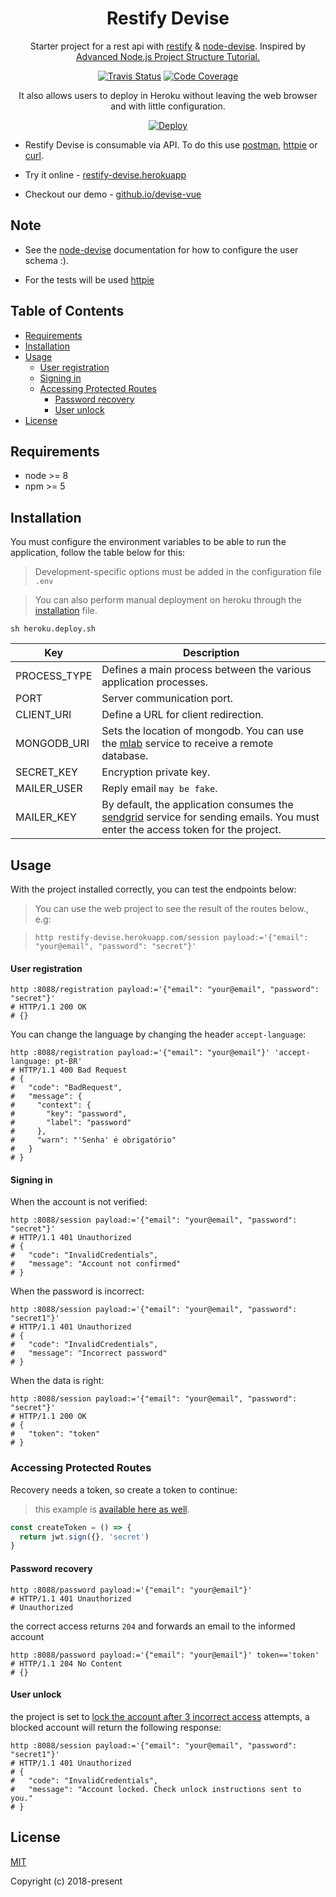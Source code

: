 <h1 align="center">Restify Devise</h1>

<p align="center">
  Starter project for a rest api with <a href="http://restify.com/docs/home/">restify</a> & <a href="https://www.npmjs.com/package/node-devise">node-devise</a>.
  Inspired by <a href="https://blog.risingstack.com/node-js-project-structure-tutorial-node-js-at-scale/">Advanced Node.js Project Structure Tutorial.</a>
</p>

<p align="center">
  <a href="https://travis-ci.org/carvalhoviniciusluiz/restify-devise"><img alt="Travis Status" src="https://img.shields.io/travis/carvalhoviniciusluiz/restify-devise/master.svg?label=travis&maxAge=43200"/></a>
  <a href="https://scrutinizer-ci.com/g/carvalhoviniciusluiz/restify-devise/?branch=master"><img alt="Code Coverage" src="https://scrutinizer-ci.com/g/carvalhoviniciusluiz/restify-devise/badges/quality-score.png?b=master"/></a>
</p>

<p align="center">
  It also allows users to deploy in Heroku without leaving the web browser and with little configuration.
</p>
<p align="center">
  <a href="https://heroku.com/deploy">
    <img src="https://www.herokucdn.com/deploy/button.svg" alt="Deploy">
  </a>
</p>

- Restify Devise is consumable via API. To do this use [postman](https://www.getpostman.com/), [httpie](https://httpie.org/) or [curl](https://curl.haxx.se/).

- Try it online - [restify-devise.herokuapp](http://restify-devise.herokuapp.com/)

- Checkout our demo - [github.io/devise-vue](https://carvalhoviniciusluiz.github.io/devise-vue/#/)

## Note

- See the [node-devise](https://www.npmjs.com/package/node-devise) documentation for how to configure the user schema :).

- For the tests will be used [httpie](https://github.com/jakubroztocil/httpie#installation)

## Table of Contents

* [Requirements](#requirements)
* [Installation](#installation)
* [Usage](#usage)
  * [User registration](#user-registration)
  * [Signing in](#signing-in)
  * [Accessing Protected Routes](#accessing-protected-routes)
    * [Password recovery](#password-recovery)
    * [User unlock](#user-unlock)
* [License](#license)

## Requirements

- node >= 8
- npm >= 5

## Installation

You must configure the environment variables to be able to run the application, follow the table below for this:

> Development-specific options must be added in the configuration file `.env`

> You can also perform manual deployment on heroku through the [installation](./heroku.deploy.sh) file.

`sh heroku.deploy.sh`

Key | Description
------------ | -------------
PROCESS_TYPE| Defines a main process between the various application processes.
PORT| Server communication port.
CLIENT_URI| Define a URL for client redirection.
MONGODB_URI| Sets the location of mongodb. You can use the [mlab](https://mlab.com/signup/) service to receive a remote database.
SECRET_KEY| Encryption private key.
MAILER_USER| Reply email `may be fake`.
MAILER_KEY| By default, the application consumes the [sendgrid](https://app.sendgrid.com/signup) service for sending emails. You must enter the access token for the project.

## Usage

With the project installed correctly, you can test the endpoints below:

> You can use the web project to see the result of the routes below., e.g:

> `http restify-devise.herokuapp.com/session payload:='{"email": "your@email", "password": "secret"}'`

#### User registration

```
http :8088/registration payload:='{"email": "your@email", "password": "secret"}'
# HTTP/1.1 200 OK
# {}
```

You can change the language by changing the header `accept-language`:

```
http :8088/registration payload:='{"email": "your@email"}' 'accept-language: pt-BR'
# HTTP/1.1 400 Bad Request
# {
#   "code": "BadRequest",
#   "message": {
#     "context": {
#       "key": "password",
#       "label": "password"
#     },
#     "warn": "'Senha' é obrigatório"
#   }
# }
```

#### Signing in

When the account is not verified:

```
http :8088/session payload:='{"email": "your@email", "password": "secret"}'
# HTTP/1.1 401 Unauthorized
# {
#   "code": "InvalidCredentials",
#   "message": "Account not confirmed"
# }
```

When the password is incorrect:

```
http :8088/session payload:='{"email": "your@email", "password": "secret1"}'
# HTTP/1.1 401 Unauthorized
# {
#   "code": "InvalidCredentials",
#   "message": "Incorrect password"
# }
```

When the data is right:

```
http :8088/session payload:='{"email": "your@email", "password": "secret"}'
# HTTP/1.1 200 OK
# {
#   "token": "token"
# }
```

### Accessing Protected Routes

Recovery needs a token, so create a token to continue:

> this example is [available here as well](./src/controllers/passwords/create.spec.js).

```js
const createToken = () => {
  return jwt.sign({}, 'secret')
}
```

#### Password recovery

```
http :8088/password payload:='{"email": "your@email"}'
# HTTP/1.1 401 Unauthorized
# Unauthorized
```

the correct access returns `204` and forwards an email to the informed account

```
http :8088/password payload:='{"email": "your@email"}' token=='token'
# HTTP/1.1 204 No Content
# {}
```

#### User unlock

the project is set to [lock the account after 3 incorrect access](#note) attempts,
a blocked account will return the following response:

```
http :8088/session payload:='{"email": "your@email", "password": "secret1"}'
# HTTP/1.1 401 Unauthorized
# {
#   "code": "InvalidCredentials",
#   "message": "Account locked. Check unlock instructions sent to you."
# }
```

## License

[MIT](http://opensource.org/licenses/MIT)

Copyright (c) 2018-present
